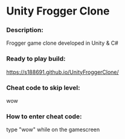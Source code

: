 # Unity Frogger Clone
### Description:
Frogger game clone developed in Unity &amp; C#

### Ready to play build:
https://s188691.github.io/UnityFroggerClone/

### Cheat code to skip level: 
wow

### How to enter cheat code:
type "wow" while on the gamescreen
